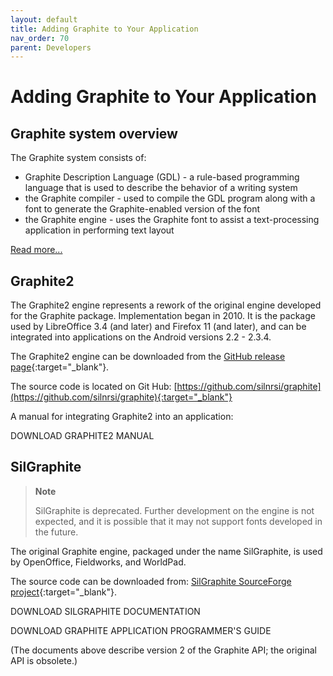 ```yaml
---
layout: default
title: Adding Graphite to Your Application
nav_order: 70
parent: Developers
---
```


# Adding Graphite to Your Application
 
## Graphite system overview

The Graphite system consists of:

* Graphite Description Language (GDL) - a rule-based programming language that is used to describe the behavior of a writing system
* the Graphite compiler - used to compile the GDL program along with a font to generate the Graphite-enabled version of the font
* the Graphite engine - uses the Graphite font to assist a text-processing application in performing text layout

[Read more...](graphite_techAbout)

## Graphite2

The Graphite2 engine represents a rework of the original engine developed for the Graphite package. Implementation began in 2010. It is the package used by LibreOffice 3.4 (and later) and Firefox 11 (and later), and can be integrated into applications on the Android versions 2.2 - 2.3.4.

The Graphite2 engine can be downloaded from the [GitHub release page](https://github.com/silnrsi/graphite/releases){:target="_blank"}.

The source code is located on Git Hub: [https://github.com/silnrsi/graphite](https://github.com/silnrsi/graphite){:target="_blank"}

A manual for integrating Graphite2 into an application:

DOWNLOAD GRAPHITE2 MANUAL

## SilGraphite

> **Note**
>
> SilGraphite is deprecated. Further development on the engine is not expected, and it is possible that it may not support fonts developed in the future.

The original Graphite engine, packaged under the name SilGraphite, is used by OpenOffice, Fieldworks, and WorldPad.

The source code can be downloaded from: [SilGraphite SourceForge project](http://sourceforge.net/projects/silgraphite/){:target="_blank"}.

DOWNLOAD SILGRAPHITE DOCUMENTATION

DOWNLOAD GRAPHITE APPLICATION PROGRAMMER'S GUIDE

(The documents above describe version 2 of the Graphite API; the original API is obsolete.)